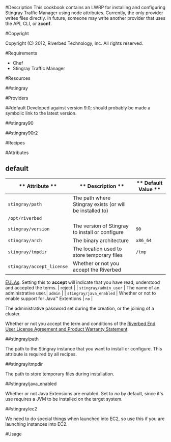 #Description
This cookbook contains an LWRP for installing and configuring Stingray Traffic
Manager using node attributes.  Currently, the only provider writes files
directly.  In future, someone may write another provider that uses the API,
CLI, or **zconf**.

#Copyright

Copyright (C) 2012, Riverbed Technology, Inc. All rights reserved.

#Requirements

 * Chef
 * Stingray Traffic Manager


#Resources

##stingray

#Providers

##default
Developed against version 9.0; should probably be made a symbolic link to the
latest version.

##stingray90

##stingray90r2

#Recipes


#Attributes

## default

| ** Attribute ** | ** Description ** | ** Default Value ** |
| --------------- | ----------------- | ------------------- |
| `stingray/path` | The path where Stingray exists (or will be installed to) |
`/opt/riverbed` |
| `stingray/version` | The version of Stingray to install or configure | `90` |
| `stingray/arch` | The binary architecture | `x86_64` |
| `stingray/tmpdir` | The location used to store temporary files | `/tmp` |
| `stingray/accept_license` | Whether or not you accept the Riverbed
[EULAs](http://www.riverbed.com/license).
Setting this to **accept** will indicate that you have read, understood and
accepted the terms. | reject |
| `stingray/admin_user` | The name of an administrative user.| `admin` |
| `stingray/java_enabled` | Whether or not to enable support for Java&trade;
Extentions | `no` |

The administrative password set during the creation, or the joining of a
cluster.

Whether or not you accept the term and conditions of
the [Riverbed End User License Agreement and Product Warranty
Statement](http://www.riverbed.com/us/company/license/)

##stingray/path

The path to the Stingray instance that you want
to install or configure.  This attribute is required by all recipes.

##stingray/tmpdir

The path to store temporary files during installation.

##stingray/java_enabled

Whether or not Java Extensions are enabled.  Set to
*no* by default, since it's use requires a JVM to be installed on the target
system.

##stingray/ec2

We need to do special things when launched into EC2, so use
this if you are launching instances into EC2.  


#Usage
